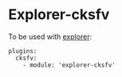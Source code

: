 # Explorer-cksfv

To be used with [explorer](https://github.com/soyuka/explorer#plugins):

```
plugins:
  cksfv: 
    - module: 'explorer-cksfv'
```
